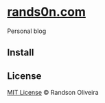 # [rands0n.com](rands0n.com)

Personal blog

## Install

## License
[MIT License](./LICENSE) © Randson Oliveira
